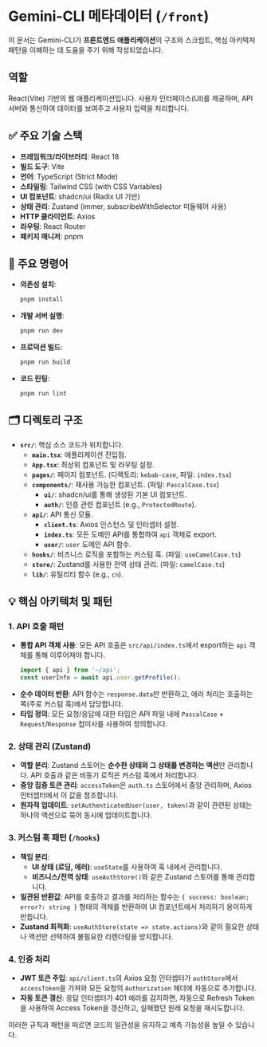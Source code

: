 
# Gemini-CLI 메타데이터 (`/front`)

이 문서는 Gemini-CLI가 **프론트엔드 애플리케이션**의 구조와 스크립트, 핵심 아키텍처 패턴을 이해하는 데 도움을 주기 위해 작성되었습니다.

##  역할

React(Vite) 기반의 웹 애플리케이션입니다. 사용자 인터페이스(UI)를 제공하며, API 서버와 통신하여 데이터를 보여주고 사용자 입력을 처리합니다.

## ✅ 주요 기술 스택

- **프레임워크/라이브러리**: React 18
- **빌드 도구**: Vite
- **언어**: TypeScript (Strict Mode)
- **스타일링**: Tailwind CSS (with CSS Variables)
- **UI 컴포넌트**: shadcn/ui (Radix UI 기반)
- **상태 관리**: Zustand (immer, subscribeWithSelector 미들웨어 사용)
- **HTTP 클라이언트**: Axios
- **라우팅**: React Router
- **패키지 매니저**: pnpm

## 📜 주요 명령어

- **의존성 설치**:
  ```bash
  pnpm install
  ```
- **개발 서버 실행**:
  ```bash
  pnpm run dev
  ```
- **프로덕션 빌드**:
  ```bash
  pnpm run build
  ```
- **코드 린팅**:
  ```bash
  pnpm run lint
  ```

## 🗂️ 디렉토리 구조

- **`src/`**: 핵심 소스 코드가 위치합니다.
  - **`main.tsx`**: 애플리케이션 진입점.
  - **`App.tsx`**: 최상위 컴포넌트 및 라우팅 설정.
  - **`pages/`**: 페이지 컴포넌트. (디렉토리: `kebab-case`, 파일: `index.tsx`)
  - **`components/`**: 재사용 가능한 컴포넌트. (파일: `PascalCase.tsx`)
    - **`ui/`**: shadcn/ui를 통해 생성된 기본 UI 컴포넌트.
    - **`auth/`**: 인증 관련 컴포넌트 (e.g., `ProtectedRoute`).
  - **`api/`**: API 통신 모듈.
    - **`client.ts`**: Axios 인스턴스 및 인터셉터 설정.
    - **`index.ts`**: 모든 도메인 API를 통합하여 `api` 객체로 export.
    - **`user/`**: `user` 도메인 API 함수.
  - **`hooks/`**: 비즈니스 로직을 포함하는 커스텀 훅. (파일: `useCamelCase.ts`)
  - **`store/`**: Zustand를 사용한 전역 상태 관리. (파일: `camelCase.ts`)
  - **`lib/`**: 유틸리티 함수 (e.g., `cn`).

## 💡 핵심 아키텍처 및 패턴

### 1. API 호출 패턴

- **통합 API 객체 사용**: 모든 API 호출은 `src/api/index.ts`에서 export하는 `api` 객체를 통해 이루어져야 합니다.
  ```typescript
  import { api } from '~/api';
  const userInfo = await api.user.getProfile();
  ```
- **순수 데이터 반환**: API 함수는 `response.data`만 반환하고, 에러 처리는 호출하는 쪽(주로 커스텀 훅)에서 담당합니다.
- **타입 정의**: 모든 요청/응답에 대한 타입은 API 파일 내에 `PascalCase` + `Request`/`Response` 접미사를 사용하여 정의합니다.

### 2. 상태 관리 (Zustand)

- **역할 분리**: Zustand 스토어는 **순수한 상태와 그 상태를 변경하는 액션**만 관리합니다. API 호출과 같은 비동기 로직은 커스텀 훅에서 처리합니다.
- **중앙 집중 토큰 관리**: `accessToken`은 `auth.ts` 스토어에서 중앙 관리하며, Axios 인터셉터에서 이 값을 참조합니다.
- **원자적 업데이트**: `setAuthenticatedUser(user, token)`과 같이 관련된 상태는 하나의 액션으로 묶어 동시에 업데이트합니다.

### 3. 커스텀 훅 패턴 (`/hooks`)

- **책임 분리**:
  - **UI 상태 (로딩, 에러)**: `useState`를 사용하여 훅 내에서 관리합니다.
  - **비즈니스/전역 상태**: `useAuthStore()`와 같은 Zustand 스토어를 통해 관리합니다.
- **일관된 반환값**: API를 호출하고 결과를 처리하는 함수는 `{ success: boolean; error?: string }` 형태의 객체를 반환하여 UI 컴포넌트에서 처리하기 용이하게 만듭니다.
- **Zustand 최적화**: `useAuthStore(state => state.actions)`와 같이 필요한 상태나 액션만 선택하여 불필요한 리렌더링을 방지합니다.

### 4. 인증 처리

- **JWT 토큰 주입**: `api/client.ts`의 Axios 요청 인터셉터가 `authStore`에서 `accessToken`을 가져와 모든 요청의 `Authorization` 헤더에 자동으로 추가합니다.
- **자동 토큰 갱신**: 응답 인터셉터가 401 에러를 감지하면, 자동으로 Refresh Token을 사용하여 Access Token을 갱신하고, 실패했던 원래 요청을 재시도합니다.

이러한 규칙과 패턴을 따르면 코드의 일관성을 유지하고 예측 가능성을 높일 수 있습니다.
